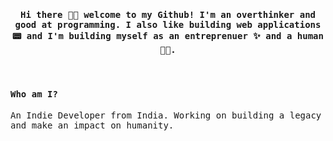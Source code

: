 <h4 align="center"><samp> Hi there 👋🏻 welcome to my Github! I'm an overthinker and good at programming. I also like building web applications 📟 and I'm building myself as an entreprenuer ✨ and a human 👦🏻.️ </samp></h4>

<br/>

<h4><samp>Who am I?</samp></h4>

<p>
  <samp>An Indie Developer from India. Working on building a legacy and make an impact on humanity.</samp>
</p>
